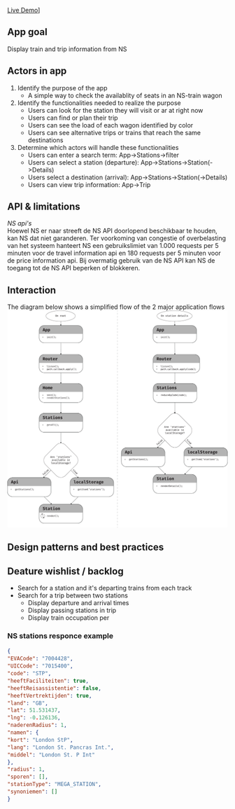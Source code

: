 [Live Demo](https://aaraar.github.io/web-app-from-scratch-1920/)]
 
## App goal
Display train and trip information from NS
## Actors in app
1. Identify the purpose of the app
    - A simple way to check the availablity of seats in an NS-train wagon 
2. Identify the functionalities needed to realize the purpose
    - Users can look for the station they will visit or ar at right now
    - Users can find or plan their trip
    - Users can see the load of each wagon identified by color
    - Users can see alternative trips or trains that reach the same destinations
3. Determine which actors will handle these functionalities
    - Users can enter a search term: App->Stations->filter
    - Users can select a station (departure): App->Stations->Station(->Details)
    - Users select a destination (arrival): App->Stations->Station(->Details)
    - Users can view trip information: App->Trip
## API & limitations
*NS api's*    
Hoewel NS er naar streeft de NS API doorlopend beschikbaar te houden, kan NS dat niet garanderen. 
Ter voorkoming van congestie of overbelasting van het systeem hanteert NS een gebruikslimiet van
1.000 requests per 5 minuten voor de travel information api
en 180 requests per 5 minuten voor de price information api.
Bij overmatig gebruik van de NS API kan NS de toegang tot de NS API beperken of blokkeren.
## Interaction
The diagram below shows a simplified flow of the 2 major application flows
![Image of Yaktocat](./documentation/interaction.png)
## Design patterns and best practices  
## Deature wishlist / backlog
- Search for a station and it's departing trains from each track
- Search for a trip between two stations
    - Display departure and arrival times
    - Display passing stations in trip
    - Display train occupation per 

### NS stations responce example
```json
{
"EVACode": "7004428",
"UICCode": "7015400",
"code": "STP",
"heeftFaciliteiten": true,
"heeftReisassistentie": false,
"heeftVertrektijden": true,
"land": "GB",
"lat": 51.531437,
"lng": -0.126136,
"naderenRadius": 1,
"namen": {
"kort": "London StP",
"lang": "London St. Pancras Int.",
"middel": "London St. P Int"
},
"radius": 1,
"sporen": [],
"stationType": "MEGA_STATION",
"synoniemen": []
}
```


<!-- ☝️ replace this description with a description of your own work -->

<!-- replace the code in the /docs folder with your own, so you can showcase your work with GitHub Pages 🌍 -->

<!-- Add a nice poster image here at the end of the week, showing off your shiny frontend 📸 -->

<!-- Maybe a table of contents here? 📚 -->

<!-- How about a section that describes how to install this project? 🤓 -->

<!-- ...but how does one use this project? What are its features 🤔 -->

<!-- What external data source is featured in your project and what are its properties 🌠 -->

<!-- Maybe a checklist of done stuff and stuff still on your wishlist? ✅ -->

<!-- How about a license here? 📜 (or is it a licence?) 🤷 -->
